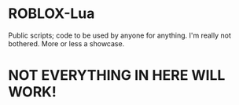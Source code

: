# ROBLOX-Lua
Public scripts; code to be used by anyone for anything. I'm really not bothered. More or less a showcase.

# NOT EVERYTHING IN HERE WILL WORK!
